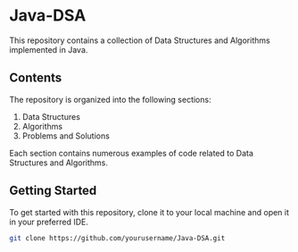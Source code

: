 # Java-DSA

This repository contains a collection of Data Structures and Algorithms implemented in Java.

## Contents

The repository is organized into the following sections:

1. Data Structures
2. Algorithms
3. Problems and Solutions

Each section contains numerous examples of code related to Data Structures and Algorithms.

## Getting Started

To get started with this repository, clone it to your local machine and open it in your preferred IDE.

```bash
git clone https://github.com/yourusername/Java-DSA.git